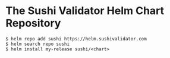 # The Sushi Validator Helm Chart Repository

```
$ helm repo add sushi https://helm.sushivalidator.com
$ helm search repo sushi
$ helm install my-release sushi/<chart>
```